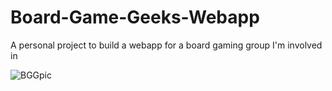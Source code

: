 # Board-Game-Geeks-Webapp
A personal project to build a webapp for a board gaming group I'm involved in

![BGGpic](https://github.com/CoderMrB/Board-Game-Geeks-Webapp/assets/116503565/9a9b382e-6382-4070-827f-a3def7f4af23)

